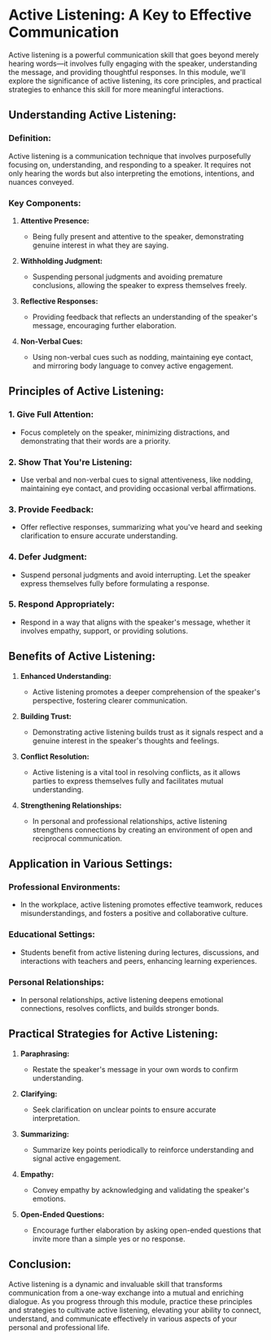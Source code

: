 # Active Listening: A Key to Effective Communication

Active listening is a powerful communication skill that goes beyond merely hearing words—it involves fully engaging with the speaker, understanding the message, and providing thoughtful responses. In this module, we'll explore the significance of active listening, its core principles, and practical strategies to enhance this skill for more meaningful interactions.

## **Understanding Active Listening:**

### **Definition:**
Active listening is a communication technique that involves purposefully focusing on, understanding, and responding to a speaker. It requires not only hearing the words but also interpreting the emotions, intentions, and nuances conveyed.

### **Key Components:**

1. **Attentive Presence:**
   - Being fully present and attentive to the speaker, demonstrating genuine interest in what they are saying.

2. **Withholding Judgment:**
   - Suspending personal judgments and avoiding premature conclusions, allowing the speaker to express themselves freely.

3. **Reflective Responses:**
   - Providing feedback that reflects an understanding of the speaker's message, encouraging further elaboration.

4. **Non-Verbal Cues:**
   - Using non-verbal cues such as nodding, maintaining eye contact, and mirroring body language to convey active engagement.

## **Principles of Active Listening:**

### 1. **Give Full Attention:**
   - Focus completely on the speaker, minimizing distractions, and demonstrating that their words are a priority.

### 2. **Show That You're Listening:**
   - Use verbal and non-verbal cues to signal attentiveness, like nodding, maintaining eye contact, and providing occasional verbal affirmations.

### 3. **Provide Feedback:**
   - Offer reflective responses, summarizing what you've heard and seeking clarification to ensure accurate understanding.

### 4. **Defer Judgment:**
   - Suspend personal judgments and avoid interrupting. Let the speaker express themselves fully before formulating a response.

### 5. **Respond Appropriately:**
   - Respond in a way that aligns with the speaker's message, whether it involves empathy, support, or providing solutions.

## **Benefits of Active Listening:**

1. **Enhanced Understanding:**
   - Active listening promotes a deeper comprehension of the speaker's perspective, fostering clearer communication.

2. **Building Trust:**
   - Demonstrating active listening builds trust as it signals respect and a genuine interest in the speaker's thoughts and feelings.

3. **Conflict Resolution:**
   - Active listening is a vital tool in resolving conflicts, as it allows parties to express themselves fully and facilitates mutual understanding.

4. **Strengthening Relationships:**
   - In personal and professional relationships, active listening strengthens connections by creating an environment of open and reciprocal communication.

## **Application in Various Settings:**

### **Professional Environments:**
   - In the workplace, active listening promotes effective teamwork, reduces misunderstandings, and fosters a positive and collaborative culture.

### **Educational Settings:**
   - Students benefit from active listening during lectures, discussions, and interactions with teachers and peers, enhancing learning experiences.

### **Personal Relationships:**
   - In personal relationships, active listening deepens emotional connections, resolves conflicts, and builds stronger bonds.

## **Practical Strategies for Active Listening:**

1. **Paraphrasing:**
   - Restate the speaker's message in your own words to confirm understanding.

2. **Clarifying:**
   - Seek clarification on unclear points to ensure accurate interpretation.

3. **Summarizing:**
   - Summarize key points periodically to reinforce understanding and signal active engagement.

4. **Empathy:**
   - Convey empathy by acknowledging and validating the speaker's emotions.

5. **Open-Ended Questions:**
   - Encourage further elaboration by asking open-ended questions that invite more than a simple yes or no response.

## **Conclusion:**

Active listening is a dynamic and invaluable skill that transforms communication from a one-way exchange into a mutual and enriching dialogue. As you progress through this module, practice these principles and strategies to cultivate active listening, elevating your ability to connect, understand, and communicate effectively in various aspects of your personal and professional life.
